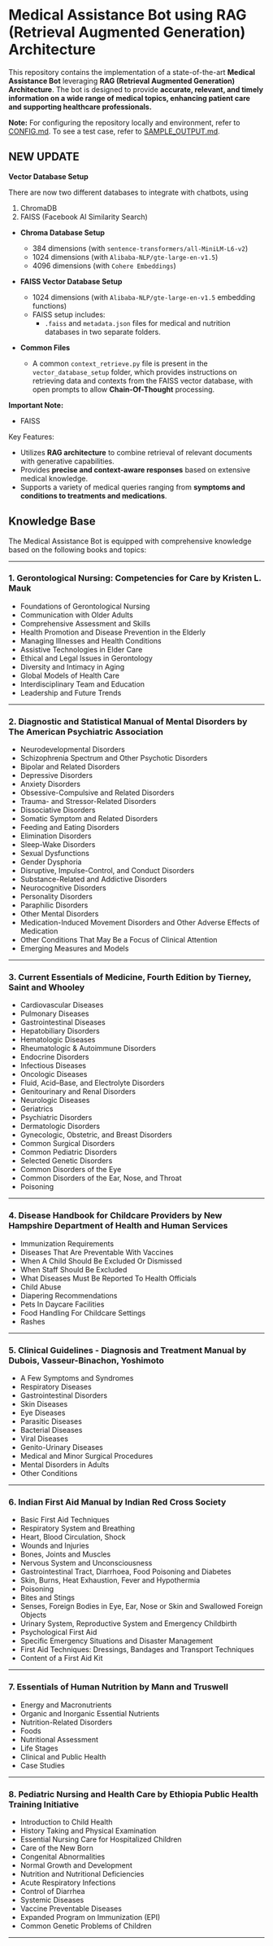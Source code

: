 # Medical Assistance Bot using RAG (Retrieval Augmented Generation) Architecture

This repository contains the implementation of a state-of-the-art **Medical Assistance Bot** leveraging **RAG (Retrieval Augmented Generation) Architecture**. The bot is designed to provide **accurate, relevant, and timely information on a wide range of medical topics, enhancing patient care and supporting healthcare professionals.** 

**Note:**
For configuring the repository locally and environment, refer to [CONFIG.md](CONFIG.md).
To see a test case, refer to [SAMPLE_OUTPUT.md](SAMPLE_OUTPUT.md).

## NEW UPDATE
**Vector Database Setup**

There are now two different databases to integrate with chatbots, using
1. ChromaDB
2. FAISS (Facebook AI Similarity Search)

- **Chroma Database Setup**
  - 384 dimensions (with `sentence-transformers/all-MiniLM-L6-v2`)
  - 1024 dimensions (with `Alibaba-NLP/gte-large-en-v1.5`)
  - 4096 dimensions (with `Cohere Embeddings`)

- **FAISS Vector Database Setup**
  - 1024 dimensions (with `Alibaba-NLP/gte-large-en-v1.5` embedding functions)
  - FAISS setup includes:
    - `.faiss` and `metadata.json` files for medical and nutrition databases in two separate folders.

- **Common Files**
  - A common `context_retrieve.py` file is present in the `vector_database_setup` folder, which provides instructions on retrieving data and contexts from the FAISS vector database, with open prompts to allow **Chain-Of-Thought** processing.

**Important Note:**
- FAISS 

Key Features:
- Utilizes **RAG architecture** to combine retrieval of relevant documents with generative capabilities.
- Provides **precise and context-aware responses** based on extensive medical knowledge.
- Supports a variety of medical queries ranging from **symptoms and conditions to treatments and medications**.

## Knowledge Base

The Medical Assistance Bot is equipped with comprehensive knowledge based on the following books and topics: 

---

### 1. **Gerontological Nursing: Competencies for Care** by **Kristen L. Mauk**

- Foundations of Gerontological Nursing
- Communication with Older Adults
- Comprehensive Assessment and Skills
- Health Promotion and Disease Prevention in the Elderly
- Managing Illnesses and Health Conditions
- Assistive Technologies in Elder Care
- Ethical and Legal Issues in Gerontology
- Diversity and Intimacy in Aging
- Global Models of Health Care
- Interdisciplinary Team and Education
- Leadership and Future Trends

---

### 2. **Diagnostic and Statistical Manual of Mental Disorders** by **The American Psychiatric Association**

- Neurodevelopmental Disorders
- Schizophrenia Spectrum and Other Psychotic Disorders
- Bipolar and Related Disorders
- Depressive Disorders
- Anxiety Disorders
- Obsessive-Compulsive and Related Disorders
- Trauma- and Stressor-Related Disorders
- Dissociative Disorders
- Somatic Symptom and Related Disorders
- Feeding and Eating Disorders
- Elimination Disorders
- Sleep-Wake Disorders
- Sexual Dysfunctions
- Gender Dysphoria
- Disruptive, Impulse-Control, and Conduct Disorders
- Substance-Related and Addictive Disorders
- Neurocognitive Disorders
- Personality Disorders
- Paraphilic Disorders
- Other Mental Disorders
- Medication-Induced Movement Disorders and Other Adverse Effects of Medication
- Other Conditions That May Be a Focus of Clinical Attention
- Emerging Measures and Models

---

### 3. **Current Essentials of Medicine, Fourth Edition** by **Tierney, Saint and Whooley**

- Cardiovascular Diseases
- Pulmonary Diseases
- Gastrointestinal Diseases
- Hepatobiliary Disorders
- Hematologic Diseases
- Rheumatologic & Autoimmune Disorders
- Endocrine Disorders
- Infectious Diseases
- Oncologic Diseases
- Fluid, Acid–Base, and Electrolyte Disorders
- Genitourinary and Renal Disorders
- Neurologic Diseases
- Geriatrics
- Psychiatric Disorders
- Dermatologic Disorders
- Gynecologic, Obstetric, and Breast Disorders
- Common Surgical Disorders
- Common Pediatric Disorders
- Selected Genetic Disorders
- Common Disorders of the Eye
- Common Disorders of the Ear, Nose, and Throat
- Poisoning

---

### 4. **Disease Handbook for Childcare Providers** by **New Hampshire Department of Health and Human Services**

- Immunization Requirements
- Diseases That Are Preventable With Vaccines
- When A Child Should Be Excluded Or Dismissed
- When Staff Should Be Excluded
- What Diseases Must Be Reported To Health Officials
- Child Abuse
- Diapering Recommendations
- Pets In Daycare Facilities
- Food Handling For Childcare Settings
- Rashes

---

### 5. **Clinical Guidelines - Diagnosis and Treatment Manual** by **Dubois, Vasseur-Binachon, Yoshimoto**

- A Few Symptoms and Syndromes
- Respiratory Diseases
- Gastrointestinal Disorders
- Skin Diseases
- Eye Diseases
- Parasitic Diseases
- Bacterial Diseases
- Viral Diseases
- Genito-Urinary Diseases
- Medical and Minor Surgical Procedures
- Mental Disorders in Adults
- Other Conditions

---

### 6. **Indian First Aid Manual** by **Indian Red Cross Society**

- Basic First Aid Techniques
- Respiratory System and Breathing
- Heart, Blood Circulation, Shock
- Wounds and Injuries
- Bones, Joints and Muscles
- Nervous System and Unconsciousness
- Gastrointestinal Tract, Diarrhoea, Food Poisoning and Diabetes
- Skin, Burns, Heat Exhaustion, Fever and Hypothermia
- Poisoning
- Bites and Stings
- Senses, Foreign Bodies in Eye, Ear, Nose or Skin and Swallowed Foreign Objects
- Urinary System, Reproductive System and Emergency Childbirth
- Psychological First Aid
- Specific Emergency Situations and Disaster Management
- First Aid Techniques: Dressings, Bandages and Transport Techniques
- Content of a First Aid Kit

---

### 7. **Essentials of Human Nutrition** by **Mann and Truswell**

- Energy and Macronutrients
- Organic and Inorganic Essential Nutrients
- Nutrition-Related Disorders
- Foods
- Nutritional Assessment
- Life Stages
- Clinical and Public Health
- Case Studies

---

### 8. **Pediatric Nursing and Health Care** by **Ethiopia Public Health Training Initiative**

- Introduction to Child Health
- History Taking and Physical Examination
- Essential Nursing Care for Hospitalized Children
- Care of the New Born
- Congenital Abnormalities
- Normal Growth and Development
- Nutrition and Nutritional Deficiencies
- Acute Respiratory Infections
- Control of Diarrhea
- Systemic Diseases
- Vaccine Preventable Diseases
- Expanded Program on Immunization (EPI)
- Common Genetic Problems of Children

---